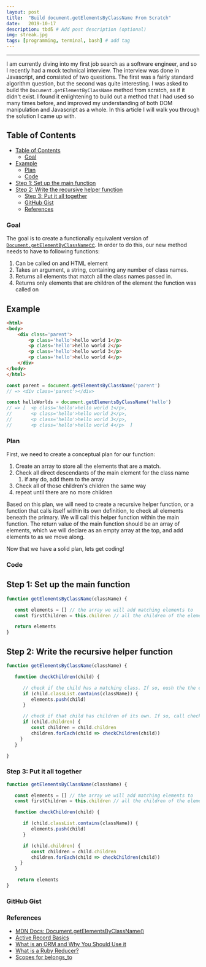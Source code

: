 ```yaml
---
layout: post
title:  "Build document.getElementsByClassName From Scratch"
date:   2019-10-17
description: tbdß # Add post description (optional)
img: streak.jpg
tags: [programming, terminal, bash] # add tag
---
```

---

I am currently diving into my first job search as a software engineer, and so I recently had a mock technical interview. The interview was done in Javascript, and consisted of two questions. The first was a fairly standard algorithm question, but the second was quite interesting. I was asked to build the `Document.getElementByClassName` method from scratch, as if it didn't exist. I found it enlightening to build out a method that I had used so many times before, and improved my understanding of both DOM manipulation and Javascript as a whole. In this article I will walk you through the solution I came up with.

## Table of Contents

- [Table of Contents](#table-of-contents)
  - [Goal](#goal)
- [Example](#example)
  - [Plan](#plan)
  - [Code](#code)
- [Step 1: Set up the main function](#step-1-set-up-the-main-function)
- [Step 2: Write the recursive helper function](#step-2-write-the-recursive-helper-function)
  - [Step 3: Put it all together](#step-3-put-it-all-together)
  - [GitHub Gist](#github-gist)
  - [References](#references)

### Goal

The goal is to create a functionally equivalent version of [`Document.getElementByClassName`cc](https://developer.mozilla.org/en-US/docs/Web/API/Document/getElementsByClassName). In order to do this, our new method needs to have to following functions:

1. Can be called on and HTML element
2. Takes an argument, a string, containing any number of class names.
3. Returns all elements that match all the class names passed in.
4. Returns only elements that are children of the element the function was called on

## Example

```html
<html>
<body>
    <div class='parent'>
        <p class='hello'>hello world 1</p>
        <p class='hello'>hello world 2</p>
        <p class='hello'>hello world 3</p>
        <p class='hello'>hello world 4</p>
    </div>
</body>
</html>
```

```javascript
const parent = document.getElementsByClassName('parent')
// => <div class='parent'></div>

const helloWorlds = document.getElementsByClassName('hello')
// => [  <p class='hello'>hello world 1</p>,
//       <p class='hello'>hello world 2</p>,
//       <p class='hello'>hello world 3</p>,
//       <p class='hello'>hello world 4</p>  ]
```


### Plan

First, we need to create a conceptual plan for our function:

1. Create an array to store all the elements that are a match.
2. Check all direct descendants of the main element for the class name
   1. if any do, add them to the array
3. Check all of those children's children the same way
4. repeat until there are no more children

Based on this plan, we will need to create a recursive helper function, or a function that calls itself within its own definition, to check all elements beneath the primary. We will call this helper function within the main function. The return value of the main function should be an array of elements, which we will declare as an empty array at the top, and add elements to as we move along.

Now that we have a solid plan, lets get coding!

### Code

## Step 1: Set up the main function

```js
function getElementsByClassName(className) {

   const elements = [] // the array we will add matching elements to
   const firstChildren = this.children // all the children of the element the function is called on

   return elements
}
```

## Step 2: Write the recursive helper function

```js
function getElementsByClassName(className) {

   function checkChildren(child) {

      // check if the child has a matching class. If so, oush the the elements array
      if (child.classList.contains(className)) {
         elements.push(child)
      }

      // check if that child has children of its own. If so, call checkChildren one each child
      if (child.children) {
         const children = child.children
         children.forEach(child => checkChildren(child))
     }
   }

}
```

### Step 3: Put it all together

```js
function getElementsByClassName(className) {

   const elements = [] // the array we will add matching elements to
   const firstChildren = this.children // all the children of the element the function is called on

   function checkChildren(child) {

      if (child.classList.contains(className)) {
         elements.push(child)
      }

      if (child.children) {
         const children = child.children
         children.forEach(child => checkChildren(child))
     }
   }

    return elements
}
```

### GitHub Gist

<script src="https://gist.github.com/shanelonergan/b86a6704ca1e7d7c9a4a610c8f363ee6.js"></script>

### References

- [MDN Docs: Document.getElementsByClassName()](https://developer.mozilla.org/en-US/docs/Web/API/Document/getElementsByClassName)
- [Active Record Basics](https://guides.rubyonrails.org/active_record_basics.html)
- [What is an ORM and Why You Should Use it](https://blog.bitsrc.io/what-is-an-orm-and-why-you-should-use-it-b2b6f75f5e2a)
- [What is a Ruby Reducer?](https://mixandgo.com/learn/what-is-a-ruby-reducer)
- [Scopes for belongs_to](https://edgeguides.rubyonrails.org/association_basics.html#scopes-for-Belongs-to)
